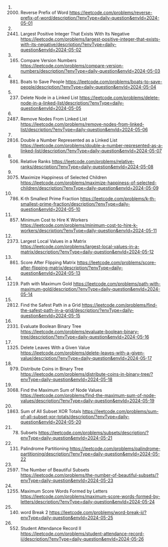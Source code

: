 1. 2000. Reverse Prefix of Word
https://leetcode.com/problems/reverse-prefix-of-word/description/?envType=daily-question&envId=2024-05-01
2. 2441. Largest Positive Integer That Exists With Its Negative
https://leetcode.com/problems/largest-positive-integer-that-exists-with-its-negative/description/?envType=daily-question&envId=2024-05-02
3. 165. Compare Version Numbers
https://leetcode.com/problems/compare-version-numbers/description/?envType=daily-question&envId=2024-05-03
4. 881. Boats to Save People
https://leetcode.com/problems/boats-to-save-people/description/?envType=daily-question&envId=2024-05-04
5. 237. Delete Node in a Linked List
https://leetcode.com/problems/delete-node-in-a-linked-list/description/?envType=daily-question&envId=2024-05-05
6. 2487. Remove Nodes From Linked List
https://leetcode.com/problems/remove-nodes-from-linked-list/description/?envType=daily-question&envId=2024-05-06
7. 2816. Double a Number Represented as a Linked List
https://leetcode.com/problems/double-a-number-represented-as-a-linked-list/description/?envType=daily-question&envId=2024-05-07
8. 506. Relative Ranks
https://leetcode.com/problems/relative-ranks/description/?envType=daily-question&envId=2024-05-08
9. 3075. Maximize Happiness of Selected Children     
https://leetcode.com/problems/maximize-happiness-of-selected-children/description/?envType=daily-question&envId=2024-05-09
10. 786. K-th Smallest Prime Fraction
https://leetcode.com/problems/k-th-smallest-prime-fraction/description/?envType=daily-question&envId=2024-05-10
11. 857. Minimum Cost to Hire K Workers
https://leetcode.com/problems/minimum-cost-to-hire-k-workers/description/?envType=daily-question&envId=2024-05-11
12. 2373. Largest Local Values in a Matrix
https://leetcode.com/problems/largest-local-values-in-a-matrix/description/?envType=daily-question&envId=2024-05-12
13. 861. Score After Flipping Matrix
https://leetcode.com/problems/score-after-flipping-matrix/description/?envType=daily-question&envId=2024-05-13
14. 1219. Path with Maximum Gold
https://leetcode.com/problems/path-with-maximum-gold/description/?envType=daily-question&envId=2024-05-14
15. 2812. Find the Safest Path in a Grid
https://leetcode.com/problems/find-the-safest-path-in-a-grid/description/?envType=daily-question&envId=2024-05-15
16. 2331. Evaluate Boolean Binary Tree
https://leetcode.com/problems/evaluate-boolean-binary-tree/description/?envType=daily-question&envId=2024-05-16
17. 1325. Delete Leaves With a Given Value
https://leetcode.com/problems/delete-leaves-with-a-given-value/description/?envType=daily-question&envId=2024-05-17
18. 979. Distribute Coins in Binary Tree
https://leetcode.com/problems/distribute-coins-in-binary-tree/?envType=daily-question&envId=2024-05-18
19. 3068. Find the Maximum Sum of Node Values
https://leetcode.com/problems/find-the-maximum-sum-of-node-values/description/?envType=daily-question&envId=2024-05-19
20. 1863. Sum of All Subset XOR Totals
https://leetcode.com/problems/sum-of-all-subset-xor-totals/description/?envType=daily-question&envId=2024-05-20
21. 78. Subsets
https://leetcode.com/problems/subsets/description/?envType=daily-question&envId=2024-05-21
22. 131. Palindrome Partitioning
https://leetcode.com/problems/palindrome-partitioning/description/?envType=daily-question&envId=2024-05-22
23. 2597. The Number of Beautiful Subsets
https://leetcode.com/problems/the-number-of-beautiful-subsets/?envType=daily-question&envId=2024-05-23
24. 1255. Maximum Score Words Formed by Letters
https://leetcode.com/problems/maximum-score-words-formed-by-letters/description/?envType=daily-question&envId=2024-05-24
25. 140. word Break 2
https://leetcode.com/problems/word-break-ii/?envType=daily-question&envId=2024-05-25
26. 552. Student Attendance Record II
https://leetcode.com/problems/student-attendance-record-ii/description/?envType=daily-question&envId=2024-05-26
